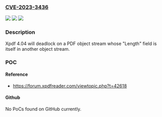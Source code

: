 ### [CVE-2023-3436](https://cve.mitre.org/cgi-bin/cvename.cgi?name=CVE-2023-3436)
![](https://img.shields.io/static/v1?label=Product&message=Xpdf&color=blue)
![](https://img.shields.io/static/v1?label=Version&message=%3D%204.04%20&color=brighgreen)
![](https://img.shields.io/static/v1?label=Vulnerability&message=CWE-833%20Deadlock&color=brighgreen)

### Description

Xpdf 4.04 will deadlock on a PDF object stream whose "Length" field is itself in another object stream.

### POC

#### Reference
- https://forum.xpdfreader.com/viewtopic.php?t=42618

#### Github
No PoCs found on GitHub currently.

